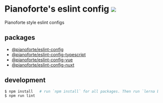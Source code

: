 # Pianoforte's eslint config ![](https://github.com/team-pianoforte/eslint-config/workflows/test/badge.svg)

Pianoforte style eslint configs

## packages

- [@pianoforte/eslint-config](./packages/eslint-config)
- [@pianoforte/eslint-config-typescript](./packages/eslint-config-typescript)
- [@pianoforte/eslint-config-vue](./packages/eslint-config-vue)
- [@pianoforte/eslint-config-nuxt](./packages/eslint-config-nuxt)

## development

```sh
$ npm install   # run `npm install` for all packages. Then run `lerna bootrap`.
$ npm run lint
```
